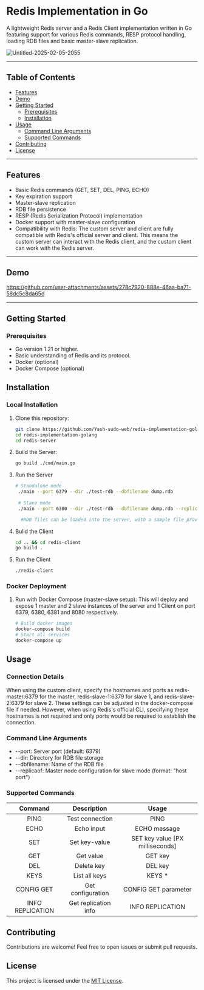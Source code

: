 # Redis Implementation in Go

A lightweight Redis server and a Redis Client implementation written in Go featuring support for various Redis commands, RESP protocol handling, loading RDB files and basic master-slave replication.

![Untitled-2025-02-05-2055](https://github.com/user-attachments/assets/6ff72ced-c1bc-4bec-a0f3-6d74453ac9d8)

---

## Table of Contents
- [Features](#features)
- [Demo](#demo)
- [Getting Started](#getting-started)
  - [Prerequisites](#prerequisites)
  - [Installation](#installation)
- [Usage](#usage)
  - [Command Line Arguments](#command-line-arguments)
  - [Supported Commands](#supported-command)
- [Contributing](#contributing)
- [License](#license)

---

## Features
- Basic Redis commands (GET, SET, DEL, PING, ECHO)
- Key expiration support
- Master-slave replication
- RDB file persistence
- RESP (Redis Serialization Protocol) implementation
- Docker support with master-slave configuration
- Compatibility with Redis: The custom server and client are fully compatible with Redis's official server and client. This means the custom server can interact with the Redis client, and the custom client can work with the Redis server.

---

## Demo

https://github.com/user-attachments/assets/278c7920-888e-46aa-ba71-58dc5c8da65d

---

## Getting Started

### Prerequisites
- Go version 1.21 or higher.
- Basic understanding of Redis and its protocol.
- Docker (optional)
- Docker Compose (optional)

## Installation

### Local Installation
1. Clone this repository:
   
   ```bash
   git clone https://github.com/Yash-sudo-web/redis-implementation-golang.git
   cd redis-implementation-golang
   cd redis-server
3. Build the Server:
   
   ```bash
   go build ./cmd/main.go
4. Run the Server
   
   ```bash
   # Standalone mode
    ./main --port 6379 --dir ./test-rdb --dbfilename dump.rdb
    
    # Slave mode
    ./main --port 6380 --dir ./test-rdb --dbfilename dump.rdb --replicaof "localhost 6379"

     #RDB files can be loaded into the server, with a sample file provided in the test-rdb directory for reference.
5. Bulid the Client
   ```bash
   cd .. && cd redis-client
   go build .

6. Run the Client
   ```bash
   ./redis-client

### Docker Deployment
1. Run with Docker Compose (master-slave setup):
   This will deploy and expose 1 master and 2 slave instances of the server and 1 Client on port 6379, 6380, 6381 and 8080 respectively.
   
   ```bash
   # Build docker images
   docker-compose build
   # Start all services
   docker-compose up
## Usage
### Connection Details
When using the custom client, specify the hostnames and ports as redis-master:6379 for the master, redis-slave-1:6379 for slave 1, and redis-slave-2:6379 for slave 2. These settings can be adjusted in the docker-compose file if needed. However, when using Redis's official CLI, specifying these hostnames is not required and only ports would be required to establish the connection.

### Command Line Arguments
- --port: Server port (default: 6379)
- --dir: Directory for RDB file storage
- --dbfilename: Name of the RDB file
- --replicaof: Master node configuration for slave mode (format: "host port")

### Supported Commands
|      Command     |      Description     |              Usage              |
|:----------------:|:--------------------:|:-------------------------------:|
| PING             | Test connection      | PING                            |
| ECHO             | Echo input           | ECHO message                    |
| SET              | Set key-value        | SET key value [PX milliseconds] |
| GET              | Get value            | GET key                         |
| DEL              | Delete key           | DEL key                         |
| KEYS             | List all keys        | KEYS *                          |
| CONFIG GET       | Get configuration    | CONFIG GET parameter            |
| INFO REPLICATION | Get replication info | INFO REPLICATION                |

## Contributing
Contributions are welcome! Feel free to open issues or submit pull requests.

## License
This project is licensed under the [MIT License](https://github.com/Yash-sudo-web/redis-implementation-golang/blob/main/LICENSE).
